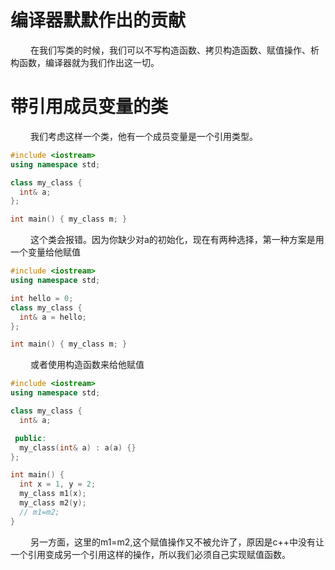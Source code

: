 
# 编译器默默作出的贡献
&emsp;&emsp; 在我们写类的时候，我们可以不写构造函数、拷贝构造函数、赋值操作、析构函数，编译器就为我们作出这一切。

# 带引用成员变量的类
&emsp;&emsp; 我们考虑这样一个类，他有一个成员变量是一个引用类型。
```cpp
#include <iostream>
using namespace std;

class my_class {
  int& a;
};

int main() { my_class m; }
```
<!---more-->
&emsp;&emsp; 这个类会报错。因为你缺少对a的初始化，现在有两种选择，第一种方案是用一个变量给他赋值
```cpp
#include <iostream>
using namespace std;

int hello = 0;
class my_class {
  int& a = hello;
};

int main() { my_class m; }
```
&emsp;&emsp; 或者使用构造函数来给他赋值
```cpp
#include <iostream>
using namespace std;

class my_class {
  int& a;

 public:
  my_class(int& a) : a(a) {}
};

int main() {
  int x = 1, y = 2;
  my_class m1(x);
  my_class m2(y);
  // m1=m2;
}
```
&emsp;&emsp; 另一方面，这里的m1=m2,这个赋值操作又不被允许了，原因是c++中没有让一个引用变成另一个引用这样的操作，所以我们必须自己实现赋值函数。






